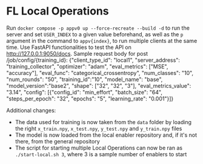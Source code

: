 # FL Local Operations


Run `docker compose -p appv0 up --force-recreate --build -d` to run the server and set `USER_INDEX` to a given value beforehand, as well as the `p` argument in the command to `appv{index}`, to run multiple clients at the same time.
Use FastAPI functionalities to test the API on http://127.0.0.1:9050/docs.
Sample request body for post /job/config/{training_id}:
{"client_type_id": "local1",
 "server_address": "training_collector",
 "optimizer": "adam",
 "eval_metrics": ["MSE", "accuracy"],
 "eval_func": "categorical_crossentropy",
 "num_classes": "10",
 "num_rounds": "50",
 "training_id":"10",
 "model_name": "base",
 "model_version":"base2",
 "shape": ["32", "32", "3"],
 "eval_metrics_value": "3.14",
 "config": [{"config_id": "min_effort",
   "batch_size": "64",
   "steps_per_epoch": "32",
   "epochs": "5",
   "learning_rate": "0.001"}]}

Additional changes:
- The data used for training is now taken from the `data` folder by loading the right `x_train.npy`, 
`x_test.npy`, `y_test.npy` and `y_train.npy` files
- The model is now loaded from the local enabler repository and, if it's not there, from the general repository
- The script for starting multiple Local Operations can now be ran as `./start-local.sh 3`, where 3 is a sample number of enablers to start
